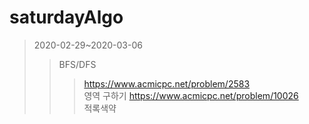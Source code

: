 # saturdayAlgo
>2020-02-29~2020-03-06
>>BFS/DFS
>>>https://www.acmicpc.net/problem/2583   
영역 구하기
>>>https://www.acmicpc.net/problem/10026   
적록색약
